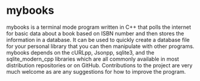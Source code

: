 # mybooks
mybooks is a terminal mode program written in C++ that polls the internet for basic data about a book based on ISBN number and then stores the information in a database. It can be used to quickly create a database file for your personal library that you can then manipulate with other programs. mybooks depends on the cURLpp, Jsonpp, sqlite3, and the sqlite_modern_cpp libraries which are all commonly available in most distribution repositories or on GitHub. Contributions to the project are very much welcome as are any suggestions for how to improve the program.
